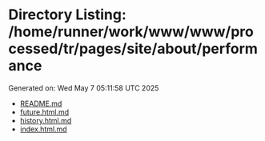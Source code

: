 # Directory Listing: /home/runner/work/www/www/processed/tr/pages/site/about/performance
Generated on: Wed May  7 05:11:58 UTC 2025

- [README.md](README.md)
- [future.html.md](future.html.md)
- [history.html.md](history.html.md)
- [index.html.md](index.html.md)
